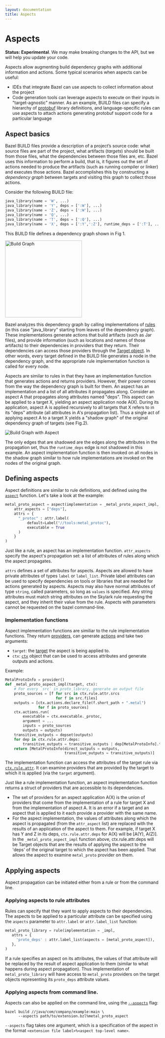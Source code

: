 ```yaml
---
layout: documentation
title: Aspects
---
```


# Aspects

<!--  [TOC] -->

**Status: Experimental**. We may make breaking changes to the API, but we will
  help you update your code.

Aspects allow augmenting build dependency graphs with additional information
and actions. Some typical scenarios when aspects can be useful:

*   IDEs that integrate Bazel can use aspects to collect information about the
    project
*   Code generation tools can leverage aspects to execute on their inputs in
    "target-agnostic" manner. As an example, BUILD files can specify a hierarchy
    of [protobuf](https://developers.google.com/protocol-buffers/) library
    definitions, and language-specific rules can use aspects to attach
    actions generating protobuf support code for a particular language

## Aspect basics

Bazel BUILD files provide a description of a project’s source code: what source
files are part of the project, what artifacts (_targets_) should be built from
those files, what the dependencies between those files are, etc. Bazel uses
this information to perform a build, that is, it figures out the set of actions
needed to produce the artifacts (such as running compiler or linker) and
executes those actions. Bazel accomplishes this by constructing a _dependency
graph_ between targets and visiting this graph to collect those actions.

Consider the following BUILD file:

```python
java_library(name = 'W', ...)
java_library(name = 'Y', deps = [':W'], ...)
java_library(name = 'Z', deps = [':W'], ...)
java_library(name = 'Q', ...)
java_library(name = 'T', deps = [':Q'], ...)
java_library(name = 'X', deps = [':Y',':Z'], runtime_deps = [':T'], ...)
```

This BUILD file defines a dependency graph shown in Fig 1.

<img src="build-graph.png" alt="Build Graph" width="250px" />

Bazel analyzes this dependency graph by calling implementations of
[rules](rules.md) (in this case "java_library" starting from leaves of
the dependency graph). These implementations generate actions that build
artifacts (such as Jar files), and provide information (such as locations
and names of those artifacts) to their dependencies in providers that
they return. Their dependencies can access those providers through the
[Target object](lib/Target.html). In other words, every target
defined in the BUILD file generates a node in the dependency graph, and
the appropriate rule implementation function is called for every node.

Aspects are similar to rules in that they have an implementation function that
generates actions and returns providers. However, their power comes from
the way the dependency graph is built for them. An aspect has an implementation
and a list of all attributes it propagates along. Consider an aspect A that
propagates along attributes named "deps". This aspect can be applied to
a target X, yielding an aspect application node A(X). During its application,
aspect A is applied recursively to all targets that X refers to in its "deps"
attribute (all attributes in A's propagation list). Thus a single act of
applying aspect A to a target X yields a "shadow graph" of the original
dependency graph of targets (see Fig.2).

![Build Graph with Aspect](build-graph-aspects.png)

The only edges that are shadowed are the edges along the attributes in
the propagation set, thus the `runtime_deps` edge is not shadowed in this
example. An aspect implementation function is then invoked on all nodes in
the shadow graph similar to how rule implementations are invoked on the nodes
of the original graph.

## Defining aspects

Aspect definitions are similar to rule definitions, and defined using
the [`aspect`](lib/globals.html#aspect) function. Let's take a look at
the example:

```python
metal_proto_aspect = aspect(implementation = _metal_proto_aspect_impl,
    attr_aspects = ["deps"],
    attrs = {
      "_protoc" : attr.label(
          default=Label("//tools:metal_protoc"),
          executable = True
      )
    }
)
```

Just like a rule, an aspect has an implementation function. ``attr_aspects``
specify the aspect's propagation set: a list of attributes of rules along which
the aspect propagates.

``attrs`` defines a set of attributes for aspects. Aspects are allowed
to have private attributes of types ``label`` or ``label_list``. Private label
attributes can be used to specify dependencies on tools or libraries that are
needed for actions generated by aspects. Aspects may also have normal attributes
of type ``string``, called parameters, so long as ``values`` is specified. Any
string attributes must match string attributes on the Skylark rule requesting
the aspect, and they inherit their value from the rule. Aspects with parameters
cannot be requested on the bazel command-line.

### Implementation functions

Aspect implementation functions are similiar to the rule implementation
functions. They return [providers](rules.md#providers), can generate
[actions](rules.md#actions) and take two arguments:

*    `target`: the [target](lib/Target.html) the aspect is being applied to.
*    `ctx`: [`ctx`](lib/ctx.html) object that can be used to access attributes and
     generate outputs and actions.

Example:

```python
MetalProtoInfo = provider()
def _metal_proto_aspect_impl(target, ctx):
    # For every `src` in proto_library, generate an output file
    proto_sources = [f for src in ctx.rule.attr.srcs
                       for f in src.files]
    outputs = [ctx.actions.declare_file(f.short_path + ".metal")
               for f in proto_sources]
    ctx.actions.run(
        executable = ctx.executable._protoc,
        argument = ...
        inputs = proto_sources
        outputs = outputs)
    transitive_outputs = depset(outputs)
    for dep in ctx.rule.attr.deps:
        transitive_outputs = transitive_outputs | dep[MetalProtoInfo].transitive_outputs
    return [MetalProtoInfo(direct_outputs = outputs,
                           transitive_outputs = transitive_outputs)]
```

The implementation function can access the attributes of the target rule via
[`ctx.rule.attr`](lib/ctx.html#rule). It can examine providers that are
provided  by the target to which it is applied (via the `target` argument).

Just like a rule implementation function, an aspect implementation function
returns a struct of providers that are accessible to its dependencies.

*   The set of providers for an aspect application A(X) is the union of providers
    that come from the implementation of a rule for target X and from
    the implementation of aspect A. It is an error if a target and an aspect that
    is applied to it each provide a provider with the same name.
*   For the aspect implementation, the values of attributes along which
    the aspect is propagated (from the `attr_aspect` list) are replaced with
    the results of an application of the aspect to them. For example, if target
    X has Y and Z in its deps, `ctx.rule.attr.deps` for A(X) will be [A(Y), A(Z)].
    In the `_metal_proto_aspect_impl` function above, ctx.rule.attr.deps will be
    Target objects that are the results of applying the aspect to the 'deps'
    of the original target to which the aspect has been applied.
    That allows the aspect to examine `metal_proto` provider on them.


## Applying aspects

Aspect propagation can be initiated either from a rule or from the command line.

### Applying aspects to rule attributes

Rules can specify that they want to apply aspects to their dependencies.
The aspects to be applied to a particular attribute can be specified
using the `aspects` parameter to `attr.label` or `attr.label_list` function:

```python
metal_proto_library = rule(implementation = _impl,
   attrs = {
     'proto_deps' : attr.label_list(aspects = [metal_proto_aspect]),
   },
)
```

If a rule specifies an aspect on its attributes, the values of that attribute
will be replaced by the result of aspect application to them (similar to
what happens during aspect propagation). Thus implementation of
`metal_proto_library` will have access to `metal_proto` providers
on the target objects representing its `proto_deps` attribute values.

### Applying aspects from command line.

Aspects can also be applied on the command line, using the
[`--aspects`](../command-line-reference.html#flag--aspects) flag:


```
bazel build //java/com/company/example:main \
      --aspects path/to/extension.bzl%metal_proto_aspect
```

`--aspects` flag takes one argument, which is a specification of the aspect in
the format `<extension file label>%<aspect top-level name>`.


